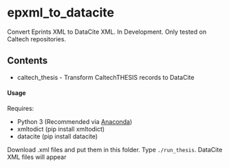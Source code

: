 # epxml_to_datacite

Convert Eprints XML to DataCite XML.  In Development.  Only tested on Caltech
repositories.

## Contents

- caltech_thesis - Transform CaltechTHESIS records to DataCite

#### Usage

Requires: 

- Python 3 (Recommended via [Anaconda](https://www.anaconda.com/download)) 
- xmltodict (pip install xmltodict)
- datacite (pip install datacite)


Download .xml files and put them in this folder.  Type `./run_thesis`. DataCite
XML files will appear
